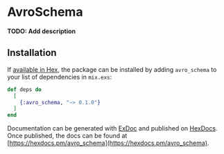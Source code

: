 # AvroSchema

**TODO: Add description**

## Installation

If [available in Hex](https://hex.pm/docs/publish), the package can be installed
by adding `avro_schema` to your list of dependencies in `mix.exs`:

```elixir
def deps do
  [
    {:avro_schema, "~> 0.1.0"}
  ]
end
```

Documentation can be generated with [ExDoc](https://github.com/elixir-lang/ex_doc)
and published on [HexDocs](https://hexdocs.pm). Once published, the docs can
be found at [https://hexdocs.pm/avro_schema](https://hexdocs.pm/avro_schema).

